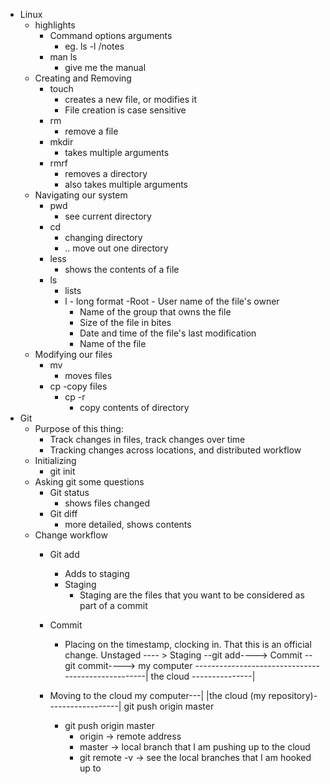 - Linux
  - highlights
    - Command options arguments
       - eg. ls -l /notes
    - man ls
      - give me the manual
  - Creating and Removing
    - touch 
      - creates a new file, or modifies it
      - File creation is case sensitive
    - rm 
      - remove a file
    - mkdir
      - takes multiple arguments
    - rmrf
      - removes a directory
      - also takes multiple arguments
  - Navigating our system
    - pwd 
      - see current directory
    - cd 
      - changing directory
      - .. move out one directory
    - less
      - shows the contents of a file
    - ls 
      - lists
      - l - long format
          -Root - User name of the file's owner
          - Name of the group that owns the file
          - Size of the file in bites
          - Date and time of the file's last modification 
          - Name of the file
  - Modifying our files
    - mv
      - moves files
    - cp 
      -copy files
      - cp -r
        - copy contents of directory
- Git
  - Purpose of this thing:
    - Track changes in files, track changes over time
    - Tracking changes across locations, and distributed workflow
  - Initializing
    - git init
  - Asking git some questions
    - Git status
       - shows files changed
    - Git diff
      - more detailed, shows contents
  - Change workflow
    - Git add 
      - Adds to staging
      - Staging
        - Staging are the files that you want to be considered as part of a commit
    - Commit
      - Placing on the timestamp, clocking in. That this is an official change.
    Unstaged ---- >
                    Staging --git add---->
                                          Commit --git commit---->
    my computer ---------------------------------------------------|                                                                                             the cloud ---------------|

    - Moving to the cloud
    my computer---|
                  |the cloud (my repository)------------------|
                  git push origin master
      - git push origin master
        - origin -> remote address 
        - master -> local branch that I am pushing up to the cloud
        - git remote -v -> see the local branches that I am hooked up to 
        




